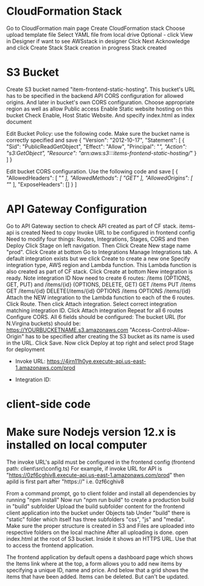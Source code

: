 
# CloudFormation Stack

Go to CloudFormation main page
Create CloudFormation stack
Choose upload template file
Select YAML file from local drive
Optional - click View in Designer if want to see AWSstack in designer
Click Next
Acknowledge and click Create Stack
Stack creation in progress
Stack created

# S3 Bucket

Create S3 bucket named "item-frontend-static-hosting". This bucket's URL has to be specified in the backend API CORS configuration for allowed origins. And later in bucket's own CORS configuration. Choose appropriate region as well as allow Public access
Enable Static website hosting on this bucket
Check Enable, Host Static Website. And specify index.html as index document

Edit Bucket Policy: use the following code. Make sure the bucket name is correctly specified and save
{
    "Version": "2012-10-17",
    "Statement": [
        {
            "Sid": "PublicReadGetObject",
            "Effect": "Allow",
            "Principal": "*",
            "Action": "s3:GetObject",
            "Resource": "arn:aws:s3:::items-frontend-static-hosting/*"
        }
    ]
}

Edit bucket CORS configuration. Use the following code and save
[
    {
        "AllowedHeaders": [
            "*"
        ],
        "AllowedMethods": [
            "GET"
        ],
        "AllowedOrigins": [
            "*"
        ],
        "ExposeHeaders": []
    }
]

# API Gateway Configuration

Go to API Gateway section to check API created as part of CF stack. items-api is created
Need to copy Invoke URL to be configured in frontend config
Need to modify four things: Routes, Integrations, Stages, CORS and then Deploy
Click Stage on left navigation. Then Click Create
New stage name "prod". Click Create at bottom
Go to Integrations
Manage Integrations tab. A default integration exists but we click Create to create a new one
Specify integration type, AWS region and Lambda function. This Lambda function is also created as part of CF stack. Click Create at bottom
New integration is ready. Note integration ID
Now need to create 6 routes: /items (OPTIONS, GET, PUT) and /items/{id} (OPTIONS, DELETE, GET)
    GET /items
    PUT /items
    GET /items/{id}
    DELETE(/items/{id}
    OPTIONS /items
    OPTIONS /items/{id}
Attach the NEW integration to the Lambda function to each of the 6 routes. Click Route. Then click Attach integration.
Select correct integration matching integration ID. Click Attach integration 
Repeat for all 6 routes
Configure CORS. All 6 fields should be configured:
    The bucket URL (for N.Virgina buckets) should be: https://YOURBUCKETNAME.s3.amazonaws.com
    "Access-Control-Allow-Origin" has to be specified after creating the S3 bucket as its name is used in the URL. Click Save. 
Now click Deploy at top right and select prod Stage for deployment

* Invoke URL: https://4jrn11h0ye.execute-api.us-east-1.amazonaws.com/prod

* Integration ID: 

# client-side code

# Make sure Nodejs version 12.x is installed on local computer

The invoke URL's apiId must be configured in the frontend config (frontend path: client\src\config.ts)
For example, if invoke URL for API is "https://0zf6cghiv8.execute-api.us-east-1.amazonaws.com/prod" then apiId is first part after "https://" i.e. 0zf6cghiv8

From a command prompt, go to client folder and install all dependencies by running "npm install"
Now run "npm run build" to create a production build in "build" subfolder
Upload the build subfolder content for the frontend client application into the bucket under Objects tab
Under "build" there is "static" folder which itself has three subfolders "css", "js" and "media". Make sure the proper structure is created in S3 and Files are uploaded into respective folders on the local machine
After all uploading is done. open index.html at the root of S3 bucket. Inside it shows an HTTPS URL. Use that to access the frontend application.

The frontend application by default opens a dashboard page which shows the Items link where at the top, a form allows you to add new items by specifying a unique ID, name and price. And below that a grid shows the items that have been added. Items can be deleted. But can't be updated.
